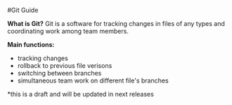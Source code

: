 #Git Guide

**What is Git?**
Git is a software for tracking changes in files of any types and coordinating work among team members.

**Main functions:**
* tracking changes
* rollback to previous file verisons
* switching between branches
* simultaneous team work on different file's branches


*this is a draft and will be updated in next releases
